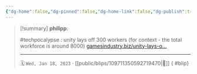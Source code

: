 ```yaml
---
{"dg-home":false,"dg-pinned":false,"dg-home-link":false,"dg-publish":true,"tags":["dgblip"],"disabled rules":["yaml-title","yaml-title-alias","file-name-heading"],"title":"philipp on mastodon @ 2023-01-18","created-date":"2023-01-18T17:19:16","id":109711350592719470,"updated-date":"2025-05-02T08:50:43","dg-path":"blips/109711350592719470.md","permalink":"/blips/109711350592719470/","dgPassFrontmatter":true}
---
```


> [!summary] **philipp**:
>
> #techpocalypse : unity lays off 300 workers (for context - the total workforce is around 8000) [gamesindustry.biz/unity-lays-o…](https://www.gamesindustry.biz/unity-lays-off-nearly-300)
> - - -
>
> 🗓️ `Wed, Jan 18, 2023` · [[public/blips/109711350592719470\|🔗]]
{ #blip}

